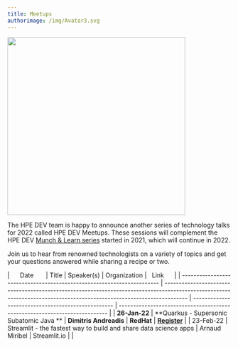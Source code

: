 ```yaml
---
title: Meetups
authorimage: /img/Avatar3.svg
---
```



<img src="/img/skillup/MunchandLearn.svg" width="400">

The HPE DEV team is happy to announce another series of technology talks for 2022 called HPE DEV Meetups. These sessions will complement the HPE DEV [Munch & Learn series](https://developer.hpe.com/campaign/munch-and-learn) started in 2021, which will continue in 2022.

Join us to hear from renowned technologists on a variety of topics and get your questions answered while sharing a recipe or two.

| &nbsp;&nbsp;&nbsp;&nbsp;&nbsp;Date&nbsp;&nbsp;&nbsp;&nbsp;&nbsp;&nbsp; | Title                                                                                                                                                                | Speaker(s)                                         | Organization |&nbsp;&nbsp;&nbsp;Link&nbsp;&nbsp;&nbsp;&nbsp;&nbsp;                       |
| ---------------------------------------------------------------------- | -------------------------------------------------------------------------------------------------------------------------------------------------------------------- | -------------------------------------------------- | -------------------------------------------------------------------------- |
| **26-Jan-22**                                                          | **Quarkus - Supersonic Subatomic Java **                                                                                   | **Dimitris Andreadis**     | **RedHat**            | **[Register](https://hpe.zoom.us/webinar/register/WN_JLPveMmYSOWd1Mn-7bU62Q)** |
| 23-Feb-22                                                             | Streamlit - the fastest way to build and share data science apps                                                                                                                                    | Arnaud Miribel  | Streamlit.io    |                                                                            |